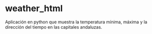 weather_html
============

Aplicación en python que muestra la temperatura mínima, máxima y la dirección del tiempo en las capitales andaluzas.
